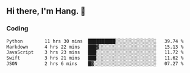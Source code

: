 ## Hi there, I'm Hang. 👋

### Coding

<!--START_SECTION:waka-->

```txt
Python        11 hrs 30 mins  ██████████░░░░░░░░░░░░░░░   39.74 %
Markdown      4 hrs 22 mins   ███▓░░░░░░░░░░░░░░░░░░░░░   15.13 %
JavaScript    3 hrs 23 mins   ███░░░░░░░░░░░░░░░░░░░░░░   11.72 %
Swift         3 hrs 21 mins   ███░░░░░░░░░░░░░░░░░░░░░░   11.62 %
JSON          2 hrs 6 mins    █▓░░░░░░░░░░░░░░░░░░░░░░░   07.27 %
```

<!--END_SECTION:waka-->

